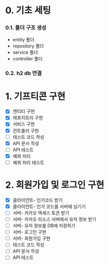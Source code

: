 # 0. 기초 세팅
### 0.1. 폴더 구조 생성
  - entity 폴더
  - repository 폴더
  - service 폴더
  - controller 폴더
### 0.2. h2 db 연결
# 1. 기프티콘 구현
- [x] 엔티티 구현
- [x] 레포지토리 구현
- [x] 서비스 구현
- [x] 컨트롤러 구현
- [ ] 테스트 코드 작성
- [x] API 문서 작성
- [ ] API 테스트
- [x] 예외 처리
- [ ] 예외 처리 테스트
# 2. 회원가입 및 로그인 구현
- [x] 클라이언트- 인가코드 받기
- [x] 클라이언트- 인가 코드를 서버에 넘기기
- [ ] 서버- 카카오 엑세스 토큰 받기
- [ ] 서버- 카카오 리소스 서버에서 유저 정보 받기
- [ ] 서버- 유저 정보를 DB에 저장하기
- [ ] 서버- 로그인 구현
- [ ] 서버- 회원가입 구현
- [ ] 테스트 코드 작성
- [ ] API 문서 작성
- [ ] API 테스트
